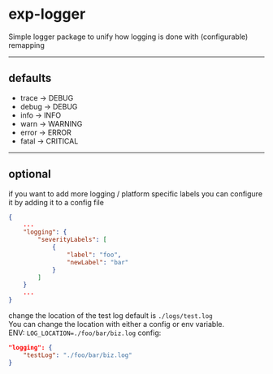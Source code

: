 # exp-logger

Simple logger package to unify how logging is done with (configurable) remapping

___
## defaults
* trace -> DEBUG  
* debug -> DEBUG  
* info -> INFO  
* warn -> WARNING  
* error -> ERROR  
* fatal -> CRITICAL

___
## optional 
if you want to add more logging / platform specific labels you can configure it by adding it to a config file 

```json
{
    ...
    "logging": {
        "severityLabels": [
            {
                "label": "foo",
                "newLabel": "bar"
            }
        ]
    }
    ...
}
```

change the location of the test log
default is `./logs/test.log`  
You can change the location with either a config or env variable.  
ENV: `LOG_LOCATION=./foo/bar/biz.log`
config: 
```json
"logging": {
    "testLog": "./foo/bar/biz.log"
}
```